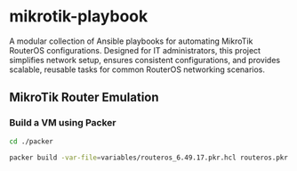 # mikrotik-playbook

A modular collection of Ansible playbooks for automating MikroTik RouterOS configurations. Designed for IT administrators, this project simplifies network setup, ensures consistent configurations, and provides scalable, reusable tasks for common RouterOS networking scenarios.

## MikroTik Router Emulation

### Build a VM using Packer

```bash
cd ./packer

packer build -var-file=variables/routeros_6.49.17.pkr.hcl routeros.pkr.hcl
```
